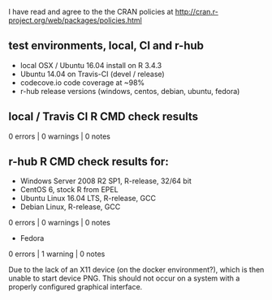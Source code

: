 I have read and agree to the the CRAN policies at
http://cran.r-project.org/web/packages/policies.html

## test environments, local, CI and r-hub

- local OSX / Ubuntu 16.04 install on R 3.4.3
- Ubuntu 14.04 on Travis-CI (devel / release)
- codecove.io code coverage at ~98%
- r-hub release versions (windows, centos, debian, ubuntu, fedora)

## local / Travis CI R CMD check results

0 errors | 0 warnings | 0 notes

## r-hub R CMD check results for:

- Windows Server 2008 R2 SP1, R-release, 32/64 bit
- CentOS 6, stock R from EPEL
- Ubuntu Linux 16.04 LTS, R-release, GCC
- Debian Linux, R-release, GCC

0 errors | 0 warnings | 0 notes

- Fedora

0 errors | 1 warning | 0 notes

Due to the lack of an X11 device (on the docker environment?),
which is then unable to start device PNG. This should not occur on a system
with a properly configured graphical interface.
